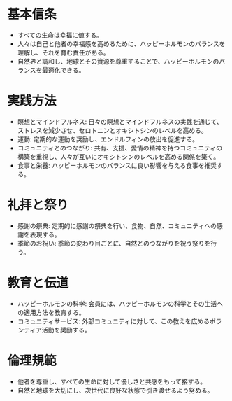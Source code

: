 #  基本信条
- すべての生命は幸福に値する。
- 人々は自己と他者の幸福感を高めるために、ハッピーホルモンのバランスを理解し、それを育む責任がある。
- 自然界と調和し、地球とその資源を尊重することで、ハッピーホルモンのバランスを最適化できる。

# 実践方法
- 瞑想とマインドフルネス: 日々の瞑想とマインドフルネスの実践を通じて、ストレスを減少させ、セロトニンとオキシトシンのレベルを高める。
- 運動: 定期的な運動を奨励し、エンドルフィンの放出を促進する。
- コミュニティとのつながり: 共有、支援、愛情の精神を持つコミュニティの構築を重視し、人々が互いにオキシトシンのレベルを高める関係を築く。
- 食事と栄養: ハッピーホルモンのバランスに良い影響を与える食事を推奨する。

# 礼拝と祭り
- 感謝の祭典: 定期的に感謝の祭典を行い、食物、自然、コミュニティへの感謝を表現する。
- 季節のお祝い: 季節の変わり目ごとに、自然とのつながりを祝う祭りを行う。

# 教育と伝道
- ハッピーホルモンの科学: 会員には、ハッピーホルモンの科学とその生活への適用方法を教育する。
- コミュニティサービス: 外部コミュニティに対して、この教えを広めるボランティア活動を奨励する。

# 倫理規範
- 他者を尊重し、すべての生命に対して優しさと共感をもって接する。
- 自然と地球を大切にし、次世代に良好な状態で引き渡せるよう努める。
